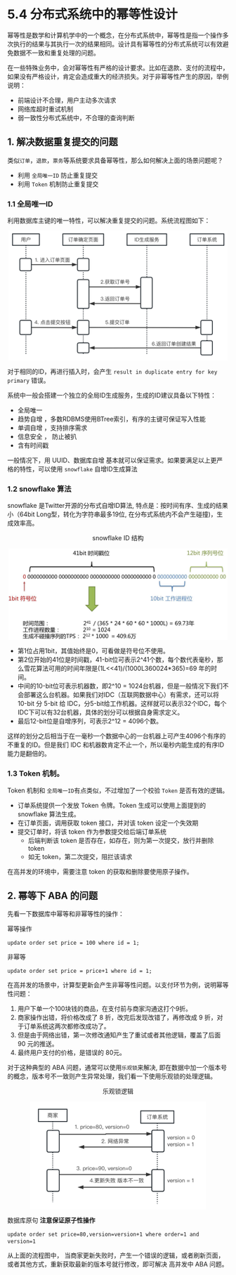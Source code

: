 # 5.4 分布式系统中的幂等性设计

幂等性是数学和计算机学中的一个概念，在分布式系统中，幂等性是指一个操作多次执行的结果与其执行一次的结果相同。设计具有幂等性的分布式系统可以有效避免数据不一致和重复处理的问题。

在一些特殊业务中，会对幂等性有严格的设计要求。比如在退款、支付的流程中，如果没有严格设计，肯定会造成重大的经济损失。对于非幂等性产生的原因，举例说明： 

- 前端设计不合理，用户主动多次请求
- 网络库超时重试机制
- 弱一致性分布式系统中，不合理的查询判断

## 1. 解决数据重复提交的问题

类似`订单`，`退款`，`票务`等系统要求具备幂等性，那么如何解决上面的场景问题呢？

- 利用 `全局唯一ID` 防止重复提交
- 利用 `Token` 机制防止重复提交


### 1.1 全局唯一ID

利用数据库主键的唯一特性，可以解决重复提交的问题。系统流程图如下：

<div  align="center">
	<img src="../assets/id-service.png" width = "500"  align=center />
</div>


对于相同的ID，再进行插入时，会产生 `result in duplicate entry for key primary` 错误。

系统中一般会搭建一个独立的全局ID生成服务，生成的ID建议具备以下特性：

- 全局唯一
- 趋势自增 ，多数RDBMS使用BTree索引，有序的主键可保证写入性能
- 单调自增 ，支持排序需求
- 信息安全 ， 防止被扒
- 含有时间戳

一般情况下，用 UUID、数据库自增 基本就可以保证需求。如果要满足以上更严格的特性，可以使用 `snowflake` 自增ID生成算法

### 1.2 snowflake 算法

snowflake 是Twitter开源的分布式自增ID算法, 特点是：按时间有序、生成的结果小（64bit Long型，转化为字符串最多19位, 在分布式系统内不会产生碰撞)，生成效率高。

<div  align="center">
	<p>snowflake ID 结构</p>
	<img src="../assets/snowflake.png" width = "500"  align=center />
</div>

- 第1位占用1bit，其值始终是0，可看做是符号位不使用。
- 第2位开始的41位是时间戳，41-bit位可表示2^41个数，每个数代表毫秒，那么雪花算法可用的时间年限是(1L<<41)/(1000L360024*365)=69 年的时间。
- 中间的10-bit位可表示机器数，即2^10 = 1024台机器，但是一般情况下我们不会部署这么台机器。如果我们对IDC（互联网数据中心）有需求，还可以将 10-bit 分 5-bit 给 IDC，分5-bit给工作机器。这样就可以表示32个IDC，每个IDC下可以有32台机器，具体的划分可以根据自身需求定义。
- 最后12-bit位是自增序列，可表示2^12 = 4096个数。

这样的划分之后相当于在一毫秒一个数据中心的一台机器上可产生4096个有序的不重复的ID。但是我们 IDC 和机器数肯定不止一个，所以毫秒内能生成的有序ID能力是翻倍的。

### 1.3 Token 机制。

Token 机制和  `全局唯一ID`有点类似，不过增加了一个校验 `Token` 是否有效的逻辑。

- 订单系统提供一个发放 Token 令牌。Token 生成可以使用上面提到的  snowflake 算法生成。
- 在订单页面，调用获取 token 接口，并对该 token 设定一个失效期
- 提交订单时，将该 token 作为参数提交给后端订单系统
	- 后端判断该 token 是否存在，如存在，则为第一次提交，放行并删除token
	- 如无 token，第二次提交，阻拦该请求

在高并发的环境中，需要注意 token 的获取和删除要使用原子操作。

## 2. 幂等下 ABA 的问题

先看一下数据库中幂等和非幂等性的操作：

幂等操作
```
update order set price = 100 where id = 1;
```
非幂等
```
update order set price = price+1 where id = 1;
```
在高并发的场景中，计算型更新会产生非幂等性问题。以支付环节为例，说明幂等性问题：

1. 用户下单一个100块钱的商品，在支付前与商家沟通这打个9折。
2. 商家操作出错，将价格改成了 8 折，改完后发现改错了，再修改成 9 折，对于订单系统这两次都修改成功了。
3. 但是由于网络出错，第一次修改通知产生了重试或者其他逻辑，覆盖了后面 90 元的推送。
4. 最终用户支付的价格，是错误的 80元。

对于这种典型的 ABA 问题，通常可以使用`乐观锁`来解决, 即在数据中加一个版本号的概念，版本号不一致则产生异常处理，我们看一下使用乐观锁的处理逻辑。

<div  align="center">
	<p>乐观锁逻辑</p>
	<img src="../assets/lock.png" width = "400"  align=center />
</div>

数据库原句 **注意保证原子性操作**
```
update order set price=80,version=version+1 where order=1 and version=1
```
从上面的流程图中， 当商家更新失败时，产生一个错误的逻辑，或者刷新页面，或者其他方式，重新获取最新的版本号就行修改，即可解决 高并发中 ABA 问题。
